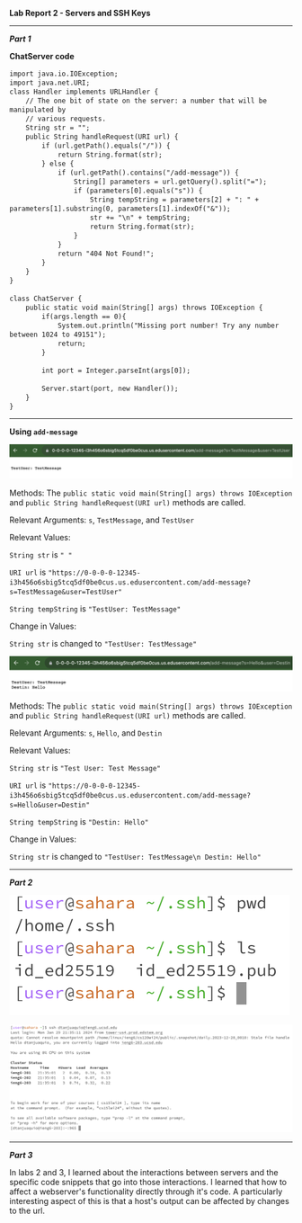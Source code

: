 **Lab Report 2 - Servers and SSH Keys**

---

***Part 1***

**ChatServer code**
```
import java.io.IOException;
import java.net.URI;
class Handler implements URLHandler {
    // The one bit of state on the server: a number that will be manipulated by
    // various requests.
    String str = "";
    public String handleRequest(URI url) {
        if (url.getPath().equals("/")) {
            return String.format(str);
        } else {
            if (url.getPath().contains("/add-message")) {
                String[] parameters = url.getQuery().split("=");
                if (parameters[0].equals("s")) {
                    String tempString = parameters[2] + ": " + parameters[1].substring(0, parameters[1].indexOf("&"));
                    str += "\n" + tempString;
                    return String.format(str);
                }
            }
            return "404 Not Found!";
        }
    }
}

class ChatServer {
    public static void main(String[] args) throws IOException {
        if(args.length == 0){
            System.out.println("Missing port number! Try any number between 1024 to 49151");
            return;
        }

        int port = Integer.parseInt(args[0]);

        Server.start(port, new Handler());
    }
}
```
---
**Using `add-message`**

![Image](ss1.png)

Methods: The `public static void main(String[] args) throws IOException` and `public String handleRequest(URI url)` methods are called.

Relevant Arguments: `s`, `TestMessage`, and `TestUser`

Relevant Values: 

`String str` is `" "`

`URI url` is `"https://0-0-0-0-12345-i3h456o6sbig5tcq5df0be0cus.us.edusercontent.com/add-message?s=TestMessage&user=TestUser"`

`String tempString` is `"TestUser: TestMessage"`

                 
Change in Values:

`String str` is changed to `"TestUser: TestMessage"` 


![Image](ss2.png)

Methods: The `public static void main(String[] args) throws IOException` and `public String handleRequest(URI url)` methods are called.

Relevant Arguments: `s`, `Hello`, and `Destin`

Relevant Values: 

`String str` is `"Test User: Test Message"`

`URI url` is `"https://0-0-0-0-12345-i3h456o6sbig5tcq5df0be0cus.us.edusercontent.com/add-message?s=Hello&user=Destin"`

`String tempString` is `"Destin: Hello"`
                 
Change in Values: 

`String str` is changed to `"TestUser: TestMessage\n Destin: Hello"`

---

***Part 2***

![Image](ss3.png)

![Image](ss4.png)

---

***Part 3***

In labs 2 and 3, I learned about the interactions between servers and the specific code snippets that go into those interactions. I learned that how to affect a webserver's functionality directly through it's code. A particularly interesting aspect of this is that a host's output can be affected by changes to the url.


